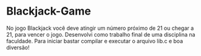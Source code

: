 # Blackjack-Game
No jogo Blackjack você deve atingir um número próximo de 21 ou chegar a 21, para vencer o jogo. 
Desenvolvi como trabalho final de uma disciplina na faculdade.
Para iniciar bastar compilar e executar o arquivo lib.c e boa diversão!
